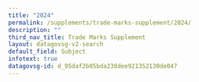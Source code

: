 ```yaml
---
title: "2024"
permalink: /supplements/trade-marks-supplement/2024/
description: ""
third_nav_title: Trade Marks Supplement
layout: datagovsg-v2-search
default_field: Subject
infotext: true
datagovsg-id: d_95daf2b05bda238dee921352130de047
---
```

